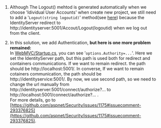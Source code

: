1. Although The Logout() mehtod is generated automatically when we choose 'Idividual User Accounts' when create new project, we still need to add a '`Logout(string logoutid)`' method(see [here](https://github.com/China-WenboZhao/Develop-webapp-on-Docker/blob/master/MovieWebsite(v2.0)/IdentityServer/Controllers/AccountController.cs)) because the IdentityServer redirect to http://identityserver:5001/Accout/Logout(logoutid) when we log out from the client. 


2. In this solution, we add Authentication, **but here is one more problem remained:**  
In [WebMVC/Startup.cs](https://github.com/China-WenboZhao/Develop-webapp-on-Docker/blob/master/MovieWebsite(v2.0)/WebMVC/Startup.cs), you can see '`options.Authority=...`'. Here we set the IdentityServer path, but this path is used both for redirect and containers communications. If we want to remain redirect. the path should be http://localhost:5001/. In converse, If we want to remain cotainers communication, the path should be http://identityservice:5001/. By now, we use second  path, so we need to change the url manually from http://identityserver:5001/connect/authorize?... to http://localhost:5001/connect/authorize?... .  
For more details, go to [https://github.com/aspnet/Security/issues/1175#issuecomment-293376825](https://github.com/aspnet/Security/issues/1175#issuecomment-293376825).

